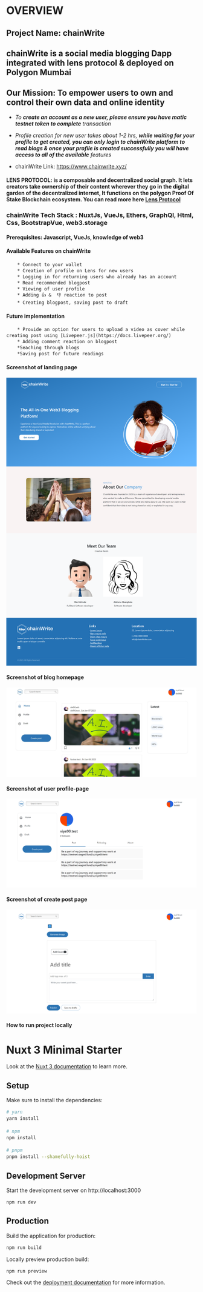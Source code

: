 # **OVERVIEW**

## Project Name: chainWrite

## chainWrite is a social media blogging Dapp integrated with lens protocol & deployed on Polygon Mumbai

## Our Mission: To empower users to own and control their own data and online identity

 - *To **create an account as a new user, please ensure you have matic testnet token to complete** transaction*

 - *Profile creation for new user takes about 1-2 hrs, **while waiting for your profile to get created, you can only login to chainWrite platform to read blogs & once your profile is created successfully you will have access to all of the available** features*

- chainWrite Link: https://www.chainwrite.xyz/

#### LENS PROTOCOL: is a composable and decentralized social graph. It lets creators take ownership of their content wherever they go in the digital garden of the decentralized internet, It functions on the polygon Proof Of Stake Blockchain ecosystem. You can read more here [Lens Protocol](https://www.lens.dev/)

### chainWrite Tech Stack : NuxtJs, VueJs, Ethers, GraphQl, Html, Css, BootstrapVue, web3.storage

#### Prerequisites: Javascript, VueJs, knowledge of web3

#### Available Features on chainWrite
        * Connect to your wallet
        * Creation of profile on Lens for new users
        * Logging in for returning users who already has an account
        * Read recommended blogpost
        * Viewing of user profile
        * Adding 👍 &  👎 reaction to post
        * Creating blogpost, saving post to draft

#### Future implementation
        * Provide an option for users to upload a video as cover while creating post using [Livepeer.js](https://docs.livepeer.org/)
        * Adding comment reaction on blogpost
        *Seaching through blogs
        *Saving post for future readings
       
        
#### Screenshot of landing page
![image](./images/homepage.png "landing page")

#### Screenshot of blog homepage
![image](./images/blogpage.JPG "blog homepage")

#### Screenshot of user profile-page
![image](./images/profile.png "profile page")

#### Screenshot of create post page
![image](./images/createPost.png "post page")


#### How to run project locally

# Nuxt 3 Minimal Starter

Look at the [Nuxt 3 documentation](https://nuxt.com/docs/getting-started/introduction) to learn more.

## Setup

Make sure to install the dependencies:

```bash
# yarn
yarn install

# npm
npm install

# pnpm
pnpm install --shamefully-hoist
```

## Development Server

Start the development server on http://localhost:3000

```bash
npm run dev
```

## Production

Build the application for production:

```bash
npm run build
```

Locally preview production build:

```bash
npm run preview
```

Check out the [deployment documentation](https://nuxt.com/docs/getting-started/deployment) for more information.
